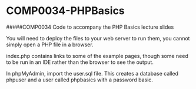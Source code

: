 # COMP0034-PHPBasics

#####COMP0034 Code to accompany the PHP Basics lecture slides

You will need to deploy the files to your web server to run them, you cannot simply open a PHP file in a browser.

index.php contains links to some of the example pages, though some need to be run in an IDE rather than the browser to see the output.

In phpMyAdmin, import the user.sql file. This creates a database called phpuser and a user called phpbasics with a password basic. 
